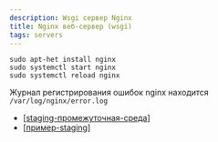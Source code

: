 ```yaml
---
description: Wsgi сервер Nginx
title: Nginx веб-сервер (wsgi)
tags: servers
---
```

```shell
sudo apt-het install nginx
sudo systemctl start nginx
sudo systemctl reload nginx
```

Журнал регистрирования ошибок nginx находится `/var/log/nginx/error.log`

- [[staging-промежуточная-среда]]
- [[пример-staging]]

[//begin]: # "Autogenerated link references for markdown compatibility"
[staging-промежуточная-среда]: staging-%D0%BF%D1%80%D0%BE%D0%BC%D0%B5%D0%B6%D1%83%D1%82%D0%BE%D1%87%D0%BD%D0%B0%D1%8F-%D1%81%D1%80%D0%B5%D0%B4%D0%B0 "Промежуточная среда (staging)"
[пример-staging]: %D0%BF%D1%80%D0%B8%D0%BC%D0%B5%D1%80-staging "Пример промежуточного сервера"
[//end]: # "Autogenerated link references"